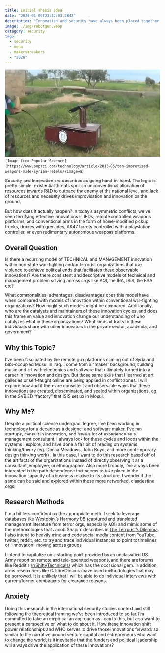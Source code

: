 ```yaml
---
title: Initial Thesis Idea
date: "2020-01-09T23:12:03.284Z"
description: "Innovation and security have always been placed together, but what about today's battlefield? In my thesis, I'm hoping to explore how "
image: ./img/robotgun.webp
category: security
tags:
  - security
  - mena
  - makersbreakers
  - "2020"
---
```


![](./img/robotgun.webp)
`[Image from Popular Science](https://www.popsci.com/technology/article/2013-05/ten-improvised-weapons-made-syrian-rebels/?image=8)`

Security and Innovation are described as going hand-in-hand. The logic is pretty simple: existential threats spur on unconventional allocation of resources towards R&D to outpace the enemy at the national level, and lack of resources and necessity drives improvisation and innovation on the ground.

But how does it actually happen? In today’s asymmetric conflicts, we’ve seen terrifying effective innovations in IEDs, remote controlled weapons platforms, and conventional arms in the form of home-modified pickup trucks, drones with grenades, AK47 turrets controlled with a playstation controller, or even rudimentary autonomous weapons platforms.

## Overall Question

Is there a recurring model of TECHNICAL and MANAGEMENT innovation within non-state war-fighting and/or terrorist organizations that use violence to achieve political ends that facilitates these observable innovations? Are there consistent and descriptive models of technical and management problem solving across orgs like AQI, the IRA, ISIS, the FSA, etc?

What commonalities, advantages, disadvantages does this model have when compared with models of innovation within conventional war-fighting organizations? How might such models might be compared. Additionally, who are the catalysts and maintainers of these innovation cycles, and does this frame on value and innovation change our understanding of who catalyzes what in these organizations? What kinds of traits to these individuals share with other innovators in the private sector, academia, and government?

## Why this Topic?

I’ve been fascinated by the remote gun platforms coming out of Syria and ISIS-occupied Mosul in Iraq. I come from a “maker” background, building music and art with electronics and software that ultimately turned into a career in innovation and design. But those same skills that I learned at art galleries or self-taught online are being applied in conflict zones. I will explore how and if there are consistent and observable ways that these innovations are created, disseminated, and scaled within organizations, eg. In the SVBIED “factory” that ISIS set up in Mosul.

## Why Me?

Despite a political science undergrad degree, I’ve been working in technology for a decade as a designer and software maker. I’ve run startups, consult in innovation, and have a lot of experience as a management consultant. I always look for these cycles and loops within the systems I explore, and have done a fair bit of reading on systems thinking/theory (eg. Donna Meadows, John Boyd, and more contemporary design thinking work) . In this case, I want to do this research based off of the artifacts of the organizations instead of directly observing it as a consultant, employee, or ethnographer. Also more broadly, I’ve always been interested in the path dependence that seems to take place in the innovation capacity of a business relative to its structure. I wonder if the same can be said and explored within these more networked, clandestine orgs.

## Research Methods

I'm a bit less confident on the appropriate meth. I seek to leverage databases like [Westpoint’s Harmony DB](https://ctc.usma.edu/harmony-program/) (captured and translated management literature from terror orgs, especially AQI) and mimic some of the methodologies that Jacob Shapiro describes in [The Terrorist’s Dilemma](https://press.princeton.edu/books/hardcover/9780691157214/the-terrorists-dilemma). I also intend to heavily mine and code social media content from YouTube, twitter, reddit, etc. to try and trace individual instances to point to timelines of “innovation” moving across groups.

I intend to capitalize on a starting point provided by an unclassified US Army report on remote and tele-operated weapons, and there are forums like Reddit's [/r/ShittyTechnicals/](https://www.reddit.com/r/shittytechnicals) which has the occasional gem. In addition, arms researchers like CalibreObscura have used methodologies that may be borrowed. It is unlikely that I will be able to do individual interviews with current/former combatants for clearance reasons.

## Anxiety

Doing this research in the international security studies context and still following the theoretical framing we’ve been introduced to so far. I’m committed to take an empirical an approach as I can to this, but also want to present a perspective on what to do about it. How these innovation shift power relationships and WHO serves to drive those innovations forward: so similar to the narrative around venture capital and entrepreneurs who want to change the world, is it inevitable that the funders and political leadership will always drive the application of these innovations?
